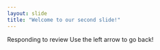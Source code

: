 ```yaml
---
layout: slide
title: "Welcome to our second slide!"
---
```

Responding to review
Use the left arrow to go back!
